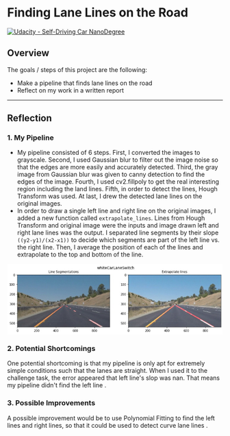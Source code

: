 # **Finding Lane Lines on the Road** 
[![Udacity - Self-Driving Car NanoDegree](https://s3.amazonaws.com/udacity-sdc/github/shield-carnd.svg)](http://www.udacity.com/drive)

## Overview

The goals / steps of this project are the following:

- Make a pipeline that finds lane lines on the road
- Reflect on my work in a written report

------

## Reflection

### 1. My Pipeline

- My pipeline consisted of 6 steps. First, I converted the images to grayscale. Second, I used Gaussian blur to  filter out the image noise so that the edges are more easily and accurately detected. Third, the gray image from Gaussian blur  was given to canny detection to find the edges of the image. Fourth, I used cv2.fillpoly to get the real interesting region including the land lines. Fifth, in order to detect the lines, Hough Transform was used. At last, I drew the detected lane lines on the original images.
- In order to draw a single left line and right line on the original images,  I added a new function called `extrapolate_lines`. Lines from  Hough Transform and original image were the inputs and image drawn left and right lane lines was the output. I separated line segments by their slope `((y2-y1)/(x2-x1))` to decide which segments are part of the left line vs. the right line.  Then, I average the position of each of the lines and extrapolate to the top and bottom of the line.


<div align=center><img src="./test_images_output/whiteCarLaneSwitch.jpg" align=center /></div>

### 2. Potential Shortcomings 

One potential shortcoming  is that my pipeline is only apt for extremely simple conditions such that  the lanes are straight.  When I used it to the challenge task,  the error appeared that left line's slop was nan. That means my pipeline didn't find the left line .

### 3. Possible Improvements

A possible improvement would be to use Polynomial Fitting to find the left lines and right lines, so that it could be used to detect curve lane lines .



